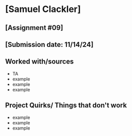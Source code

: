 # [Samuel Clackler]
## [Assignment #09]
## [Submission date: 11/14/24]
## Worked with/sources 
* TA
* example
* example
* example
## Project Quirks/ Things that don't work
* example
* example
* example

